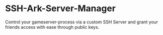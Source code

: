 # SSH-Ark-Server-Manager
Control your gameserver-process via a custom SSH Server and grant your friends access with ease through public keys.
